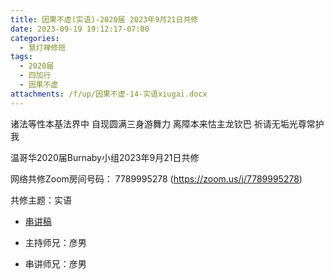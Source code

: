 ```yaml
---
title: 因果不虚(实语)-2020届 2023年9月21日共修
date: 2023-09-19 19:12:17-07:00
categories:
  - 慧灯禅修班
tags:
  - 2020届
  - 四加行
  - 因果不虚
attachments: /f/up/因果不虚-14-实语xiugai.docx
---
```

诸法等性本基法界中 自现圆满三身游舞力
离障本来怙主龙钦巴 祈请无垢光尊常护我

温哥华2020届Burnaby小组2023年9月21日共修

网络共修Zoom房间号码： 7789995278 (<https://zoom.us/j/7789995278>)

共修主题：实语
* [串讲稿](/f/up/因果不虚-14-实语xiugai.docx)

* 主持师兄：彦男
* 串讲师兄：彦男